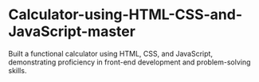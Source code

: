 # Calculator-using-HTML-CSS-and-JavaScript-master
Built a functional calculator using HTML, CSS, and JavaScript, demonstrating proficiency in front-end development and problem-solving skills.
